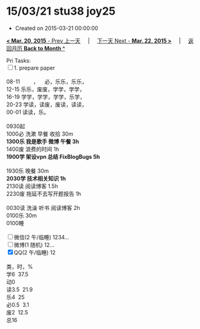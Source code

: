 # 15/03/21 stu38 joy25

- Created on 2015-03-21 00:00:00

[**< Mar. 20, 2015** - Prev 上一天](/lifelogs/2015/03/d20.md) &nbsp; &nbsp; | &nbsp; &nbsp; [下一天 Next - **Mar. 22, 2015 >**](/lifelogs/2015/03/d22.md) &nbsp; &nbsp; |  &nbsp; &nbsp; [返回月历 **Back to Month ^**](/lifelogs/2015/03/index.md)
<br/><div>Pri Tasks:<br/><input type="checkbox" />1. prepare paper</div><div><div><br/></div>08-11         ，    必，乐乐，乐乐，<br/>12-15 乐乐，废废，学学，学学，<br/>16-19 学学，学学，学学，乐学，<br/>20-23 学读，读废，废读，读读，</div><div>00-01 读读，乐。</div><div><div><br/></div>0930起<br/>1000必 洗漱 早餐 收拾 30m<br/><b>1300乐 我是歌手 微博 午餐 3h</b><br/></div><div>1400废 浪费的时间 1h</div><div><b>1900学 架设vpn 总结 FixBlogBugs 5h</b><div><br/></div><div>1930乐 晚餐 30m</div><div><b>2030学 技术相关知识 1h</b></div><div>2130读 阅读博客 1.5h</div><div>2230废 拖延不去写开题报告 1h</div><div><br/></div>0030读 洗澡 听书 阅读博客 2h<br/></div><div>0100乐 30m</div><div>0100睡</div><div><br/><input type="checkbox" />微信(2 午/临睡) 1234…<br/><input type="checkbox" />微博(1 随机) 12…<br/><input type="checkbox" checked="true" />QQ(2 午/临睡) 12<br/><div><br/></div>类，时，%<br/>学6  37.5<br/>动0<br/>读3.5  21.9<br/>乐4  25<br/>必0.5  3.1<br/>废2  12.5<br/>总16</div>
